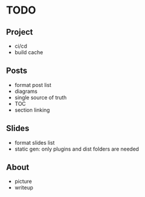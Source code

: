 # TODO

## Project

- ci/cd
- build cache

## Posts

- format post list
- diagrams
- single source of truth
- TOC
- section linking

## Slides

- format slides list
- static gen: only plugins and dist folders are needed

## About

- picture
- writeup
